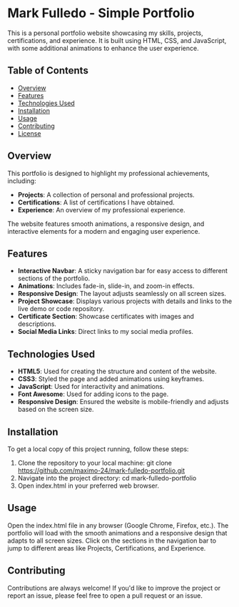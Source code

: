 # Mark Fulledo - Simple Portfolio

This is a personal portfolio website showcasing my skills, projects, certifications, and experience. It is built using HTML, CSS, and JavaScript, with some additional animations to enhance the user experience.

## Table of Contents

- [Overview](#overview)
- [Features](#features)
- [Technologies Used](#technologies-used)
- [Installation](#installation)
- [Usage](#usage)
- [Contributing](#contributing)
- [License](#license)

## Overview

This portfolio is designed to highlight my professional achievements, including:
- **Projects**: A collection of personal and professional projects.
- **Certifications**: A list of certifications I have obtained.
- **Experience**: An overview of my professional experience.

The website features smooth animations, a responsive design, and interactive elements for a modern and engaging user experience.

## Features

- **Interactive Navbar**: A sticky navigation bar for easy access to different sections of the portfolio.
- **Animations**: Includes fade-in, slide-in, and zoom-in effects.
- **Responsive Design**: The layout adjusts seamlessly on all screen sizes.
- **Project Showcase**: Displays various projects with details and links to the live demo or code repository.
- **Certificate Section**: Showcase certificates with images and descriptions.
- **Social Media Links**: Direct links to my social media profiles.

## Technologies Used

- **HTML5**: Used for creating the structure and content of the website.
- **CSS3**: Styled the page and added animations using keyframes.
- **JavaScript**: Used for interactivity and animations.
- **Font Awesome**: Used for adding icons to the page.
- **Responsive Design**: Ensured the website is mobile-friendly and adjusts based on the screen size.

## Installation

To get a local copy of this project running, follow these steps:

1. Clone the repository to your local machine:
   git clone https://github.com/maximo-24/mark-fulledo-portfolio.git
2. Navigate into the project directory:
   cd mark-fulledo-portfolio
3. Open index.html in your preferred web browser.

## Usage
Open the index.html file in any browser (Google Chrome, Firefox, etc.).
The portfolio will load with the smooth animations and a responsive design that adapts to all screen sizes.
Click on the sections in the navigation bar to jump to different areas like Projects, Certifications, and Experience.

## Contributing
Contributions are always welcome! If you'd like to improve the project or report an issue, please feel free to open a pull request or an issue.

